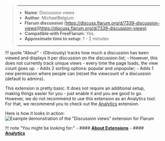 > ---
> - **Name**: Discussion views
> - **Author**: MichaelBelgium
> - **Flarum discussion** [https://discuss.flarum.org/d/7339-discussion-views](https://discuss.flarum.org/d/7339-discussion-views)
> - **Compatible with FreeFlarum**: Yes.
> - **Approximate time to setup:** 1 - 2 minutes
>
> ---

!!! quote "About"
    - (Obviously) tracks how much a discussion has been viewed and displays it per discussion on the discussion list;
      - However, this does not currently track unique views - every time the page loads, the view count goes up.
    - Adds 2 sorting options: popular and unpopular;
    - Adds 1 new permission where people can (re)set the viewcount of a discussion (default to admins).

This extension is pretty basic. It does not require an additional setup, making things easier for you - just enable it and you are good to go.
However, we do not recommend to use this extension as an Analytics tool. For that, we recommend you to check out the [Analytics](https://www.freeflarum.com/docs/howto/extensions/Analytics/) extension.

Here is how it looks in action:
![Example demonstration of the "Discussion views" extension for Flarum](https://cdn.discordapp.com/attachments/585143304467906581/709348540597403658/unknown.png)

!!! note "You might be looking for:"
    - #### **[About Extensions](https://www.freeflarum.com/docs/howto/extensions/About-Extensions/)**
    - #### **[Analytics](https://www.freeflarum.com/docs/howto/extensions/Analytics/)**
